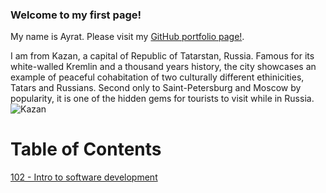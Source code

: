 ### Welcome to my first page!
My name is Ayrat. Please visit my [GitHub portfolio page!](https://github.com/ag961).


I am from Kazan, a capital of Republic of Tatarstan, Russia. Famous for its white-walled Kremlin and a thousand years history, the city showcases an example of peaceful cohabitation of two culturally different ethinicities, Tatars and Russians. Second only to Saint-Petersburg and Moscow by popularity, it is one of the hidden gems for tourists to visit while in Russia. ![Kazan](https://user-images.githubusercontent.com/81946031/114297021-2cdc3180-9a63-11eb-99e6-25aa3be144bb.png) 


# Table of Contents

[102 - Intro to software development](102/102-toc.md)



